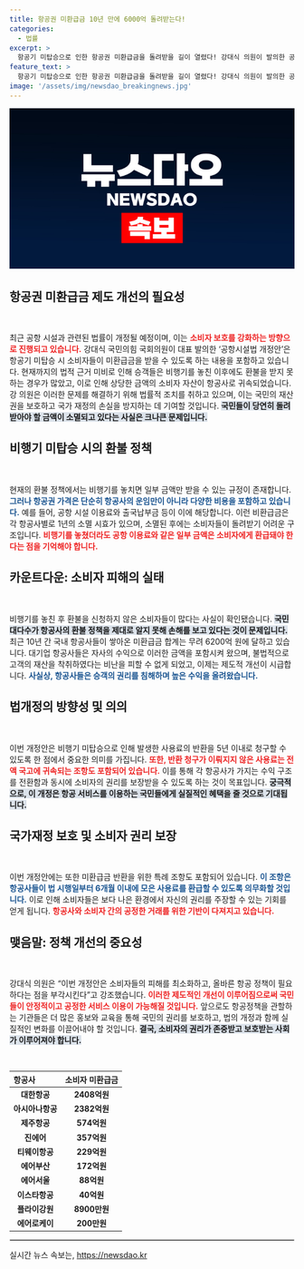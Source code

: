 ```yaml
---
title: 항공권 미환급금 10년 만에 6000억 돌려받는다!
categories:
  - 법률
excerpt: >
  항공기 미탑승으로 인한 항공권 미환급금을 돌려받을 길이 열렸다! 강대식 의원이 발의한 공항시설법 개정안은 소멸시효를 5년으로 연장하고, 미환급금은 국고에 귀속되도록 해 국민 피해를 최소화할 예정이다.
feature_text: >
  항공기 미탑승으로 인한 항공권 미환급금을 돌려받을 길이 열렸다! 강대식 의원이 발의한 공항시설법 개정안은 소멸시효를 5년으로 연장하고, 미환급금은 국고에 귀속되도록 해 국민 피해를 최소화할 예정이다.
image: '/assets/img/newsdao_breakingnews.jpg'
---
```


<p><img src="/assets/img/newsdao_breakingnews.jpg" alt="pcversion 속보" /></p>

<h2 data-ke-size="size26">항공권 미환급금 제도 개선의 필요성</h2>

<p data-ke-size="size16">&nbsp;</p>

<p>최근 공항 시설과 관련된 법률이 개정될 예정이며, 이는 <b><span style="color: #ee2323;">소비자 보호를 강화하는 방향으로 진행되고 있습니다.</span></b> 강대식 국민의힘 국회의원이 대표 발의한 ‘공항시설법 개정안’은 항공기 미탑승 시 소비자들이 미환급금을 받을 수 있도록 하는 내용을 포함하고 있습니다. 현재까지의 법적 근거 미비로 인해 승객들은 비행기를 놓친 이후에도 환불을 받지 못하는 경우가 많았고, 이로 인해 상당한 금액의 소비자 자산이 항공사로 귀속되었습니다. 강 의원은 이러한 문제를 해결하기 위해 법률적 조치를 취하고 있으며, 이는 국민의 재산권을 보호하고 국가 재정의 손실을 방지하는 데 기여할 것입니다. <b><span style="background-color: #21538527;">국민들이 당연히 돌려받아야 할 금액이 소멸되고 있다는 사실은 크나큰 문제입니다.</span></b></p>

<h2 data-ke-size="size26">비행기 미탑승 시의 환불 정책</h2>

<p data-ke-size="size16">&nbsp;</p>

<p>현재의 환불 정책에서는 비행기를 놓치면 일부 금액만 받을 수 있는 규정이 존재합니다. <b><span style="color: #1a5490;">그러나 항공권 가격은 단순히 항공사의 운임만이 아니라 다양한 비용을 포함하고 있습니다.</span></b> 예를 들어, 공항 시설 이용료와 출국납부금 등이 이에 해당합니다. 이런 비환급금은 각 항공사별로 1년의 소멸 시효가 있으며, 소멸된 후에는 소비자들이 돌려받기 어려운 구조입니다. <b><span style="color: #ee2323;">비행기를 놓쳤더라도 공항 이용료와 같은 일부 금액은 소비자에게 환급돼야 한다는 점을 기억해야 합니다.</span></b></p>

<h2 data-ke-size="size26">카운트다운: 소비자 피해의 실태</h2>

<p data-ke-size="size16">&nbsp;</p>

<p>비행기를 놓친 후 환불을 신청하지 않은 소비자들이 많다는 사실이 확인됐습니다. <b><span style="background-color: #21538527;">국민 대다수가 항공사의 환불 정책을 제대로 알지 못해 손해를 보고 있다는 것이 문제입니다.</span></b> 최근 10년 간 국내 항공사들이 쌓아온 미환급금 합계는 무려 6200억 원에 달하고 있습니다. 대기업 항공사들은 자사의 수익으로 이러한 금액을 포함시켜 왔으며, 불법적으로 고객의 재산을 착취하였다는 비난을 피할 수 없게 되었고, 이제는 제도적 개선이 시급합니다. <b><span style="color: #1a5490;">사실상, 항공사들은 승객의 권리를 침해하며 높은 수익을 올려왔습니다.</span></b></p>

<h2 data-ke-size="size26">법개정의 방향성 및 의의</h2>

<p data-ke-size="size16">&nbsp;</p>

<p>이번 개정안은 비행기 미탑승으로 인해 발생한 사용료의 반환을 5년 이내로 청구할 수 있도록 한 점에서 중요한 의미를 가집니다. <b><span style="color: #ee2323;">또한, 반환 청구가 이뤄지지 않은 사용료는 전액 국고에 귀속되는 조항도 포함되어 있습니다.</span></b> 이를 통해 각 항공사가 가지는 수익 구조를 전환함과 동시에 소비자의 권리를 보장받을 수 있도록 하는 것이 목표입니다. <b><span style="background-color: #21538527;">궁극적으로, 이 개정은 항공 서비스를 이용하는 국민들에게 실질적인 혜택을 줄 것으로 기대됩니다.</span></b></p>

<h2 data-ke-size="size26">국가재정 보호 및 소비자 권리 보장</h2>

<p data-ke-size="size16">&nbsp;</p>

<p>이번 개정안에는 또한 미환급금 반환을 위한 특례 조항도 포함되어 있습니다. <b><span style="color: #1a5490;">이 조항은 항공사들이 법 시행일부터 6개월 이내에 모은 사용료를 환급할 수 있도록 의무화할 것입니다.</span></b> 이로 인해 소비자들은 보다 나은 환경에서 자신의 권리를 주장할 수 있는 기회를 얻게 됩니다. <b><span style="color: #ee2323;">항공사와 소비자 간의 공정한 거래를 위한 기반이 다져지고 있습니다.</span></b></p>

<h2 data-ke-size="size26">맺음말: 정책 개선의 중요성</h2>

<p data-ke-size="size16">&nbsp;</p>

<p>강대식 의원은 “이번 개정안은 소비자들의 피해를 최소화하고, 올바른 항공 정책이 필요하다는 점을 부각시킨다”고 강조했습니다. <b><span style="color: #ee2323;">이러한 제도적인 개선이 이루어짐으로써 국민들이 안정적이고 공정한 서비스 이용이 가능해질 것입니다.</span></b> 앞으로도 항공정책을 관할하는 기관들은 더 많은 홍보와 교육을 통해 국민의 권리를 보호하고, 법의 개정과 함께 실질적인 변화를 이끌어내야 할 것입니다. <b><span style="background-color: #21538527;">결국, 소비자의 권리가 존중받고 보호받는 사회가 이루어져야 합니다.</span></b> </p>

<p data-ke-size="size16">&nbsp;</p>

<table style="width: 100%; text-align: left;">
    <thead>
        <tr>
            <th><b>항공사</b></th>
            <th><b>소비자 미환급금</b></th>
        </tr>
    </thead>
    <tbody>
        <tr>
            <td style="text-align: center; height: 17px;"><b>대한항공</b></td>
            <td style="text-align: center; height: 17px;"><b>2408억원</b></td>
        </tr>
        <tr>
            <td style="text-align: center; height: 17px;"><b>아시아나항공</b></td>
            <td style="text-align: center; height: 17px;"><b>2382억원</b></td>
        </tr>
        <tr>
            <td style="text-align: center; height: 17px;"><b>제주항공</b></td>
            <td style="text-align: center; height: 17px;"><b>574억원</b></td>
        </tr>
        <tr>
            <td style="text-align: center; height: 17px;"><b>진에어</b></td>
            <td style="text-align: center; height: 17px;"><b>357억원</b></td>
        </tr>
        <tr>
            <td style="text-align: center; height: 17px;"><b>티웨이항공</b></td>
            <td style="text-align: center; height: 17px;"><b>229억원</b></td>
        </tr>
        <tr>
            <td style="text-align: center; height: 17px;"><b>에어부산</b></td>
            <td style="text-align: center; height: 17px;"><b>172억원</b></td>
        </tr>
        <tr>
            <td style="text-align: center; height: 17px;"><b>에어서울</b></td>
            <td style="text-align: center; height: 17px;"><b>88억원</b></td>
        </tr>
        <tr>
            <td style="text-align: center; height: 17px;"><b>이스타항공</b></td>
            <td style="text-align: center; height: 17px;"><b>40억원</b></td>
        </tr>
        <tr>
            <td style="text-align: center; height: 17px;"><b>플라이강원</b></td>
            <td style="text-align: center; height: 17px;"><b>8900만원</b></td>
        </tr>
        <tr>
            <td style="text-align: center; height: 17px;"><b>에어로케이</b></td>
            <td style="text-align: center; height: 17px;"><b>200만원</b></td>
        </tr>
    </tbody>
</table>

<hr style="border: 1px solid #cecece;">
실시간 뉴스 속보는, <a href="https://newsdao.kr" rel="dofollow">https://newsdao.kr</a>


